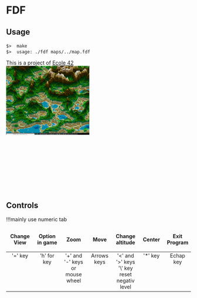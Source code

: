 # FDF
## Usage
	$>  make
	$>  usage: ./fdf maps/../map.fdf

This is a project of [Ecole 42](http://www.42.fr)
<br />
<img align="center" z_index=1000 src="https://github.com/DevRaph/Infographie/blob/master/fdf/screenshots/Screen%20Shot%202015-01-02%20at%2019.35.20.png?raw=true" width="45%" />


<br /><br /><br /><br /><br /><br /><br /><br />
## Controls
!!!mainly use numeric tab

<table widht="100%">
<thead>
<tr>
<td widht ="14%" height="60px" align="center" cellpadding="0">
<strong>Change View</strong>
</td>
<td widht ="14%" height="60px" align="center" cellpadding="0">
<strong>Option in game</strong>
</td>
<td widht ="14%" align="center" cellpadding="0">
<strong>Zoom</strong>
</td>
<td width="14%" align="center" cellpadding="0">
<strong>Move</strong>
</td>
<td width="14%" align="center" cellpadding="0">
<strong size="5">Change altitude<strong></ins>
</td>
<td width="14%" align="center" cellpadding="0">
<strong size="5">Center<strong></ins>
</td>
<td width="14%" align="center" cellpadding="0">
<strong>Exit Program</strong>
</td>
</tr>
</thead>
<tbody>
<tr>
<td valign="top" align="center">'=' key</td>
<td valign="top" align="center">'h' for key</td>
<td valign="top" align="center">'+' and '-' keys<br>or mouse wheel</td>
<td valign="top" align="center">Arrows keys</td>
<td valign="top" align="center">'<' and '>' keys<br>'\' key reset negativ level</td>
<td valign="top" align="center">'*' key</td>
<td valign="top" align="center">Echap key</td>
</tr>
</table>
</tbody>
